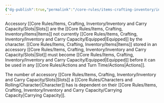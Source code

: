```yaml
---
{"dg-publish":true,"permalink":"/core-rules/items-crafting-inventory/inventory-and-carry-capacity/accessories/"}
---
```


Accessory [[Core Rules/Items, Crafting, Inventory/Inventory and Carry Capacity/Slots\|Slots]] are the [[Core Rules/Items, Crafting, Inventory/Items\|Items]] not currently [[Core Rules/Items, Crafting, Inventory/Inventory and Carry Capacity/Equipped\|Equipped]] by the character. [[Core Rules/Items, Crafting, Inventory/Items\|Items]] stored in an accessory [[Core Rules/Items, Crafting, Inventory/Inventory and Carry Capacity/Slots\|Slot]] must become [[Core Rules/Items, Crafting, Inventory/Inventory and Carry Capacity/Equipped\|Equipped]] before it can be used in any [[Core Rules/Actions and Turn Time/Actions\|Actions]].

The number of accessory [[Core Rules/Items, Crafting, Inventory/Inventory and Carry Capacity/Slots\|Slots]] a [[Core Rules/Characters and Rolling/Character\|Character]] has is dependent on their [[Core Rules/Items, Crafting, Inventory/Inventory and Carry Capacity/Carrying Capacity\|Carrying Capacity]].